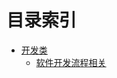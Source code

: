 # 目录索引

- [开发类](./develop/index.md)
  - [软件开发流程相关](https://lauer3912.github.io/book-develop-process)
